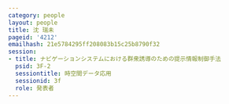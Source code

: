 ```yaml
---
category: people
layout: people
title: 沈 瑞未
pageid: '4212'
emailhash: 21e5784295ff208083b15c25b8790f32
session:
- title: ナビゲーションシステムにおける群衆誘導のための提示情報制御手法
  psid: 3F-2
  sessiontitle: 時空間データ応用
  sessionid: 3f
  role: 発表者
---
```


